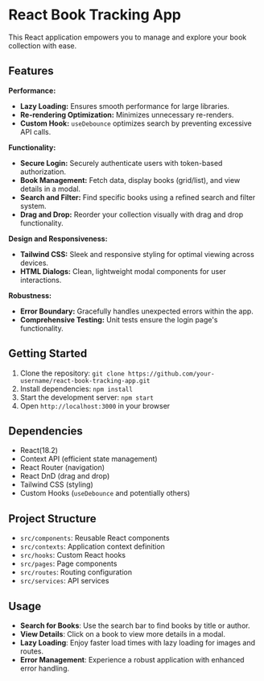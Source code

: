 # React Book Tracking App

This React application empowers you to manage and explore your book collection with ease.

## Features

**Performance:**

- **Lazy Loading:** Ensures smooth performance for large libraries.
- **Re-rendering Optimization:** Minimizes unnecessary re-renders.
- **Custom Hook:** `useDebounce` optimizes search by preventing excessive API calls.

**Functionality:**

- **Secure Login:** Securely authenticate users with token-based authorization.
- **Book Management:** Fetch data, display books (grid/list), and view details in a modal.
- **Search and Filter:** Find specific books using a refined search and filter system.
- **Drag and Drop:** Reorder your collection visually with drag and drop functionality.

**Design and Responsiveness:**

- **Tailwind CSS:** Sleek and responsive styling for optimal viewing across devices.
- **HTML Dialogs:** Clean, lightweight modal components for user interactions.

**Robustness:**

- **Error Boundary:** Gracefully handles unexpected errors within the app.
- **Comprehensive Testing:** Unit tests ensure the login page's functionality.

## Getting Started

1. Clone the repository: `git clone https://github.com/your-username/react-book-tracking-app.git`
2. Install dependencies: `npm install`
3. Start the development server: `npm start`
4. Open `http://localhost:3000` in your browser

## Dependencies

- React(18.2)
- Context API (efficient state management)
- React Router (navigation)
- React DnD (drag and drop)
- Tailwind CSS (styling)
- Custom Hooks (`useDebounce` and potentially others)

## Project Structure

- `src/components`: Reusable React components
- `src/contexts`: Application context definition
- `src/hooks`: Custom React hooks
- `src/pages`: Page components
- `src/routes`: Routing configuration
- `src/services`: API services

## Usage

- **Search for Books**: Use the search bar to find books by title or author.
- **View Details**: Click on a book to view more details in a modal.
- **Lazy Loading**: Enjoy faster load times with lazy loading for images and routes.
- **Error Management**: Experience a robust application with enhanced error handling.
